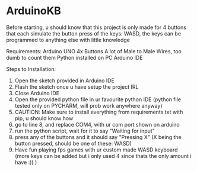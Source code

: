 # ArduinoKB

Before starting, u should know that this project is only made for 4 buttons that each simulate the button press of the keys: WASD, the keys can be programmed to anything else with little knowledge

Requirements:
Arduino UNO
4x Buttons
A lot of Male to Male Wires, too dumb to count them
Python installed on PC
Arduino IDE

Steps to Installation:
1. Open the sketch provided in Arduino IDE
2. Flash the sketch once u have setup the project IRL
3. Close Arduino IDE
4. Open the provided python file in ur favourite python IDE (python file tested only on PYCHARM, will prob work anywhere anyway)
5. CAUTION: Make sure to install everything from requirements.txt with pip, u should know how
6. go to line 8, and replace COM4, with ur com port shown on arduino
7. run the python script, wait for it to say "Waiting for input"
9. press any of the buttons and it should say "Pressing X" (X being the button pressed, should be one of these: WASD)
10. Have fun playing fps games with ur custom made WASD keyboard (more keys can be added but i only used 4 since thats the only amount i have :)) )

